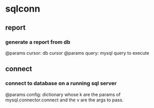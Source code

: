 # sqlconn

## report
### generate a report from db
@params 
cursor: db cursor
@params 
query: mysql query to execute

## connect
### connect to database on a running sql server
@params
config: dictionary whose k are the params of mysql.connector.connect and the v are the args to pass.

